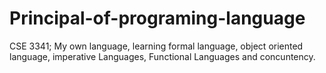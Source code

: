 # Principal-of-programing-language
CSE 3341; My own language, learning formal language, object oriented language, imperative Languages, Functional Languages  and concuntency.
